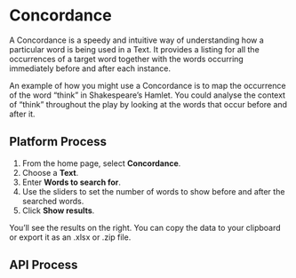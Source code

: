 # Concordance

A Concordance is a speedy and intuitive way of understanding how a particular word is being used in a Text. It provides a listing for all the occurrences of a target word together with the words occurring immediately before and after each instance.

An example of how you might use a Concordance is to map the occurrence of the word “think” in Shakespeare’s Hamlet. You could analyse the context of “think” throughout the play by looking at the words that occur before and after it.

## Platform Process

1.	From the home page, select **Concordance**.
2.	Choose a **Text**.
3.	Enter **Words to search for**.
4.	Use the sliders to set the number of words to show before and after the searched words.
5.	Click **Show results**.

You’ll see the results on the right. You can copy the data to your clipboard or export it as an .xlsx or .zip file.

## API Process

